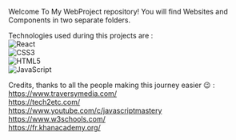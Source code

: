 Welcome To My WebProject repository!
You will find Websites and Components in two separate folders.

Technologies used during this projects are :   
![React](https://img.shields.io/badge/react-%2320232a.svg?style=for-the-badge&logo=react&logoColor=%2361DAFB)  
![CSS3](https://img.shields.io/badge/css3-%231572B6.svg?style=for-the-badge&logo=css3&logoColor=white)  
![HTML5](https://img.shields.io/badge/html5-%23E34F26.svg?style=for-the-badge&logo=html5&logoColor=white)   
![JavaScript](https://img.shields.io/badge/javascript-%23323330.svg?style=for-the-badge&logo=javascript&logoColor=%23F7DF1E)    

Credits, thanks to all the people making this journey easier 😉  :  
https://www.traversymedia.com/  
https://tech2etc.com/  
https://www.youtube.com/c/javascriptmastery  
https://www.w3schools.com/  
https://fr.khanacademy.org/  
